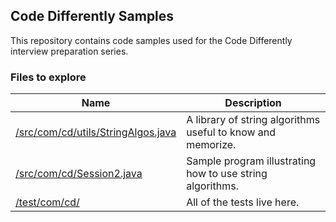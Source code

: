 ## Code Differently Samples

This repository contains code samples used for the Code Differently interview preparation series.

### Files to explore

| Name                                                                     | Description                                                 |
| ------------------------------------------------------------------------ | ----------------------------------------------------------- |
| [/src/com/cd/utils/StringAlgos.java](/src/com/cd/utils/StringAlgos.java) | A library of string algorithms useful to know and memorize. |
| [/src/com/cd/Session2.java](/src/com/cd/Session2.java)                   | Sample program illustrating how to use string algorithms.   |
| [/test/com/cd/](/test/com/cd/)                                           | All of the tests live here.                                 |